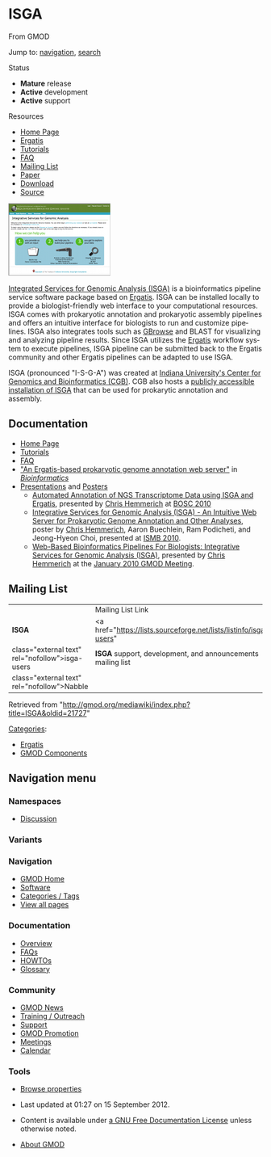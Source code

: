 <div id="mw-page-base" class="noprint">

</div>

<div id="mw-head-base" class="noprint">

</div>

<div id="content" class="mw-body" role="main">

<span id="top"></span>

<div id="mw-js-message" style="display:none;">

</div>



# <span dir="auto">ISGA</span>

<div id="bodyContent">

<div id="siteSub">

From GMOD

</div>

<div id="contentSub">

</div>

<div id="jump-to-nav" class="mw-jump">

Jump to: [navigation](#mw-navigation), [search](#p-search)

</div>

<div id="mw-content-text" class="mw-content-ltr" lang="en" dir="ltr">

<div class="componentBox">

<div class="compBoxHdr">

Status

</div>

- **Mature** release
- **Active** development
- **Active** support

<div class="compBoxHdr">

Resources

</div>

- <a href="http://isga.cgb.indiana.edu/" class="external text"
  rel="nofollow">Home Page</a>
- <a href="Ergatis" class="mw-redirect" title="Ergatis">Ergatis</a>
- <a href="http://isga.cgb.indiana.edu/Help/Tutorial"
  class="external text" rel="nofollow">Tutorials</a>
- <a href="http://isga.cgb.indiana.edu/Help/FAQ" class="external text"
  rel="nofollow">FAQ</a>
- [Mailing List](ISGA#Mailing_List "ISGA")
- <a
  href="http://bioinformatics.oxfordjournals.org/cgi/content/abstract/26/8/1122"
  class="external text" rel="nofollow">Paper</a>
- <a href="http://cgb.indiana.edu/downloads/6" class="external text"
  rel="nofollow">Download</a>
- <a href="http://sourceforge.net/projects/isga/develop"
  class="external text" rel="nofollow">Source</a>

<div class="floatleft">

<a href="http://isga.cgb.indiana.edu/" rel="nofollow"
title="ISGA at the Center for Genomics and Bioinformatics"><img
src="../mediawiki/images/5/52/ISGAHomePageThumb.png" width="202"
height="143"
alt="ISGA at the Center for Genomics and Bioinformatics" /></a>

</div>

<a href="http://isga.cgb.indiana.edu/" class="external text"
rel="nofollow">Integrated Services for Genomic Analysis (ISGA)</a> is a
bioinformatics pipeline service software package based on
<a href="Ergatis" class="mw-redirect" title="Ergatis">Ergatis</a>. ISGA
can be installed locally to provide a biologist-friendly web interface
to your computational resources. ISGA comes with prokaryotic annotation
and prokaryotic assembly pipelines and offers an intuitive interface for
biologists to run and customize pipelines. ISGA also integrates tools
such as [GBrowse](GBrowse.1 "GBrowse") and BLAST for visualizing and
analyzing pipeline results. Since ISGA utilizes the
<a href="Ergatis" class="mw-redirect" title="Ergatis">Ergatis</a>
workflow system to execute pipelines, ISGA pipeline can be submitted
back to the Ergatis community and other Ergatis pipelines can be adapted
to use ISGA.

ISGA (pronounced "I-S-G-A") was created at
<a href="http://cgb.indiana.edu/" class="external text"
rel="nofollow">Indiana University's Center for Genomics and
Bioinformatics (CGB)</a>. CGB also hosts a
<a href="http://isga.cgb.indiana.edu/" class="external text"
rel="nofollow">publicly accessible installation of ISGA</a> that can be
used for prokarytic annotation and assembly.

## <span id="Documentation" class="mw-headline">Documentation</span>

- <a href="http://isga.cgb.indiana.edu/" class="external text"
  rel="nofollow">Home Page</a>
- <a href="http://isga.cgb.indiana.edu/Help/Tutorial"
  class="external text" rel="nofollow">Tutorials</a>
- <a href="http://isga.cgb.indiana.edu/Help/FAQ" class="external text"
  rel="nofollow">FAQ</a>
- <a
  href="http://bioinformatics.oxfordjournals.org/cgi/content/abstract/26/8/1122"
  class="external text" rel="nofollow">"An Ergatis-based prokaryotic
  genome annotation web server"</a> in
  *<a href="http://bioinformatics.oxfordjournals.org/"
  class="external text" rel="nofollow">Bioinformatics</a>*
- [Presentations](Category:Presentations "Category:Presentations") and
  [Posters](Category:Posters "Category:Posters")
  - [Automated Annotation of NGS Transcriptome Data using ISGA and
    Ergatis](File:NGSTranscriptomeISGAErgatis.pdf "File:NGSTranscriptomeISGAErgatis.pdf"),
    presented by [Chris Hemmerich](User:Chemmeri "User:Chemmeri") at
    [BOSC 2010](ISMB_2010 "ISMB 2010")
  - [Integrative Services for Genomic Analysis (ISGA) - An Intuitive Web
    Server for Prokaryotic Genome Annotation and Other
    Analyses](File:ISGAISMB2010Poster.pdf "File:ISGAISMB2010Poster.pdf"),
    poster by [Chris Hemmerich](User:Chemmeri "User:Chemmeri"), Aaron
    Buechlein, Ram Podicheti, and Jeong-Hyeon Choi, presented at [ISMB
    2010](ISMB_2010 "ISMB 2010").
  - [Web-Based Bioinformatics Pipelines For Biologists: Integrative
    Services for Genomic Analysis
    (ISGA)](File:Jan2010ErgatisForBiologists.pdf "File:Jan2010ErgatisForBiologists.pdf"),
    presented by [Chris Hemmerich](User:Chemmeri "User:Chemmeri") at the
    [January 2010 GMOD
    Meeting](January_2010_GMOD_Meeting "January 2010 GMOD Meeting").

  

## <span id="Mailing_List" class="mw-headline">Mailing List</span>

|  |  |  |  |
|----|----|----|----|
|  | Mailing List Link | Description | Archive(s) |
| **ISGA** | <a href="https://lists.sourceforge.net/lists/listinfo/isga-users"
class="external text" rel="nofollow">isga-users</a> | **ISGA** support, development, and announcements mailing list | <a href="http://gmod.827538.n3.nabble.com/ISGA-Users-f1031703.html"
class="external text" rel="nofollow">Nabble</a> |

</div>

<div class="printfooter">

Retrieved from
"<http://gmod.org/mediawiki/index.php?title=ISGA&oldid=21727>"

</div>

<div id="catlinks" class="catlinks">

<div id="mw-normal-catlinks" class="mw-normal-catlinks">

[Categories](Special:Categories "Special:Categories"):

- [Ergatis](Category:Ergatis "Category:Ergatis")
- [GMOD Components](Category:GMOD_Components "Category:GMOD Components")

</div>

</div>

<div class="visualClear">

</div>

</div>

</div>

<div id="mw-navigation">

## Navigation menu

<div id="mw-head">



<div id="left-navigation">

<div id="p-namespaces" class="vectorTabs" role="navigation"
aria-labelledby="p-namespaces-label">

### Namespaces


- <span id="ca-talk"><a
  href="http://gmod.org/mediawiki/index.php?title=Talk:ISGA&amp;action=edit&amp;redlink=1"
  accesskey="t"
  title="Discussion about the content page [t]">Discussion</a></span>

</div>

<div id="p-variants" class="vectorMenu emptyPortlet" role="navigation"
aria-labelledby="p-variants-label">

### 

### Variants[](#)

<div class="menu">

</div>

</div>

</div>





</div>

</div>

</div>

<div id="mw-panel">

<div id="p-logo" role="banner">

<a href="Main_Page"
style="background-image: url(../images/GMOD-cogs.png);"
title="Visit the main page"></a>

</div>

<div id="p-Navigation" class="portal" role="navigation"
aria-labelledby="p-Navigation-label">

### Navigation

<div class="body">

- <span id="n-GMOD-Home">[GMOD Home](Main_Page)</span>
- <span id="n-Software">[Software](GMOD_Components)</span>
- <span id="n-Categories-.2F-Tags">[Categories /
  Tags](Categories)</span>
- <span id="n-View-all-pages">[View all pages](Special:AllPages)</span>

</div>

</div>

<div id="p-Documentation" class="portal" role="navigation"
aria-labelledby="p-Documentation-label">

### Documentation

<div class="body">

- <span id="n-Overview">[Overview](Overview)</span>
- <span id="n-FAQs">[FAQs](Category:FAQ)</span>
- <span id="n-HOWTOs">[HOWTOs](Category:HOWTO)</span>
- <span id="n-Glossary">[Glossary](Glossary)</span>

</div>

</div>

<div id="p-Community" class="portal" role="navigation"
aria-labelledby="p-Community-label">

### Community

<div class="body">

- <span id="n-GMOD-News">[GMOD News](GMOD_News)</span>
- <span id="n-Training-.2F-Outreach">[Training /
  Outreach](Training_and_Outreach)</span>
- <span id="n-Support">[Support](Support)</span>
- <span id="n-GMOD-Promotion">[GMOD Promotion](GMOD_Promotion)</span>
- <span id="n-Meetings">[Meetings](Meetings)</span>
- <span id="n-Calendar">[Calendar](Calendar)</span>

</div>

</div>

<div id="p-tb" class="portal" role="navigation"
aria-labelledby="p-tb-label">

### Tools

<div class="body">


- <span id="t-smwbrowselink"><a href="Special:Browse/ISGA" rel="smw-browse">Browse properties</a></span>


</div>

</div>

</div>

</div>

<div id="footer" role="contentinfo">

- <span id="footer-info-lastmod">Last updated at 01:27 on 15 September
  2012.</span>
<!-- - <span id="footer-info-viewcount">50,801 page views.</span> -->
- <span id="footer-info-copyright">Content is available under
  <a href="http://www.gnu.org/licenses/fdl-1.3.html" class="external"
  rel="nofollow">a GNU Free Documentation License</a> unless otherwise
  noted.</span>

<!-- -->

- <span id="footer-places-about">[About
  GMOD](GMOD:About "GMOD:About")</span>

<!-- -->






</div>

</div>
